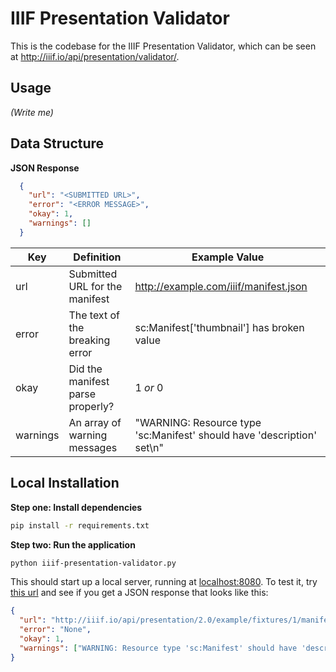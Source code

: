 IIIF Presentation Validator
======================

This is the codebase for the IIIF Presentation Validator, which can be seen at <http://iiif.io/api/presentation/validator/>.

## Usage

*(Write me)*

## Data Structure

**JSON Response**

```JSON
  {
    "url": "<SUBMITTED URL>",
    "error": "<ERROR MESSAGE>",
    "okay": 1,
    "warnings": []
  }
```

Key      |  Definition                       | Example Value
---------|-----------------------------------|----------
url      | Submitted URL for the manifest    | http://example.com/iiif/manifest.json
error    | The text of the breaking error    | sc:Manifest['thumbnail'] has broken value
okay     | Did the manifest parse properly?  | 1 *or* 0
warnings | An array of warning messages      | "WARNING: Resource type 'sc:Manifest' should have 'description' set\n"

## Local Installation


**Step one:  Install dependencies**

```bash
pip install -r requirements.txt
```

**Step two:  Run the application**

```bash
python iiif-presentation-validator.py
```

This should start up a local server, running at <localhost:8080>. To test it, try [this url](http://localhost:8080/validate?url=http://iiif.io/api/presentation/2.0/example/fixtures/1/manifest.json&format=json) and see if you get a JSON response that looks like this:

```json
{
  "url": "http://iiif.io/api/presentation/2.0/example/fixtures/1/manifest.json", 
  "error": "None", 
  "okay": 1, 
  "warnings": ["WARNING: Resource type 'sc:Manifest' should have 'description' set\n", "WARNING: Resource type 'sc:Sequence' should have '@id' set\n", "WARNING: Resource type 'oa:Annotation' should have '@id' set\n", "WARNING: Resource type 'dctypes:Image' should have 'format' set\n"]
}
```
